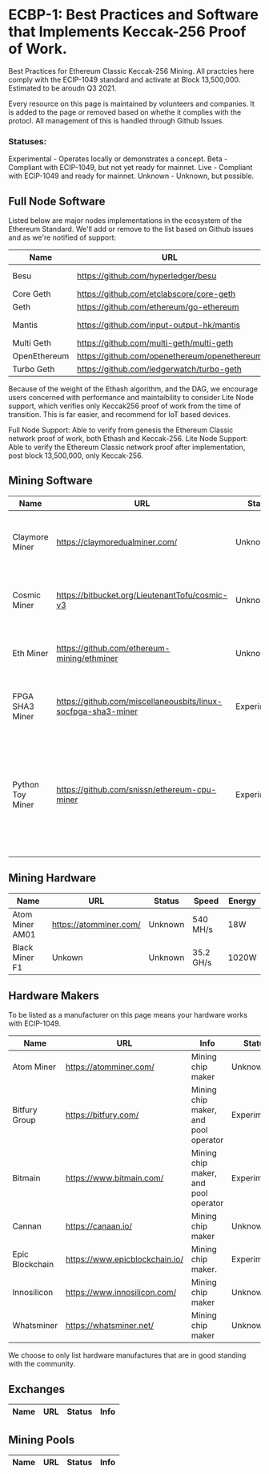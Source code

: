 # ECBP-1: Best Practices and Software that Implements Keccak-256 Proof of Work.
Best Practices for Ethereum Classic Keccak-256 Mining. All practcies here comply with the ECIP-1049 standard and activate at Block 13,500,000. Estimated to be aroudn Q3 2021.

Every resource on this page is maintained by volunteers and companies. It is added to the page or removed based on whethe it complies with the protocl. All management of this is handled through Github Issues.

### Statuses: 

Experimental - Operates locally or demonstrates a concept. 
Beta - Compliant with ECIP-1049, but not yet ready for mainnet.
Live - Compliant with ECIP-1049 and ready for mainnet.
Unknown - Unknown, but possible.

## Full Node Software

Listed below are major nodes implementations in the ecosystem of the Ethereum Standard. We'll add or remove to the list based on Github issues and as we're notified of support:

| Name | URL | Language | Status | License
| --- | --- | --- | --- | --- | 
| Besu | https://github.com/hyperledger/besu | Java | Unknown | Apache 2.0
| Core Geth | https://github.com/etclabscore/core-geth | Go | Unknown | GPLv3
| Geth | https://github.com/ethereum/go-ethereum | Go | Unknown | GPLv3 
| Mantis | https://github.com/input-output-hk/mantis | Scala | Unknown | Apache 2.0
| Multi Geth  | https://github.com/multi-geth/multi-geth | Go | Unknown | GPLv3
| OpenEthereum | https://github.com/openethereum/openethereum | Rust | Uknown | GPLv3
| Turbo Geth | https://github.com/ledgerwatch/turbo-geth | Go | Unknown | GPLv3

Because of the weight of the Ethash algorithm, and the DAG, we encourage users concerned with performance and maintaibility to consider Lite Node support, which verifies only Keccak256 proof of work from the time of transition. This is far easier, and recommend for IoT based devices.

Full Node Support: Able to verify from genesis the Ethereum Classic network proof of work, both Ethash and Keccak-256.
Lite Node Support: Able to verify the Ethereum Classic network proof after implementation, post block 13,500,000, only Keccak-256. 

## Mining Software 

| Name | URL | Status | Info
| --- | --- | --- | --- |
| Claymore Miner | https://claymoredualminer.com/ | Unknown | Closed-Source and well known Ethereum GPU mining software.
| Cosmic Miner | https://bitbucket.org/LieutenantTofu/cosmic-v3 | Unknown | Capable of mining Keccak-256 for 0xBitcoin.
| Eth Miner | https://github.com/ethereum-mining/ethminer | Unknown | Open-source Ethereum GPU mining softeware.
| FPGA SHA3 Miner | https://github.com/miscellaneousbits/linux-socfpga-sha3-miner | Experimental | Open-source SHA3-256 FPGA mining software. 
| Python Toy Miner | https://github.com/snissn/ethereum-cpu-miner | Experimental | A Keccak-256 miner capable of 200,000 Keccak hashes per second on a core. Useful to understand block construction.

## Mining Hardware

| Name | URL | Status | Speed | Energy
| --- | --- | --- | --- | --- |
| Atom Miner AM01 | https://atomminer.com/ | Unknown | 540 MH/s | 18W
| Black Miner F1 | Unkown | Unknown | 35.2 GH/s | 1020W

## Hardware Makers

To be listed as a manufacturer on this page means your hardware works with ECIP-1049.  

| Name | URL | Info | Status
| --- | --- | --- | --- |
| Atom Miner| https://atomminer.com/ | Mining chip maker| Unknown
| Bitfury Group | https://bitfury.com/ | Mining chip maker, and pool operator | Experimental
| Bitmain | https://www.bitmain.com/| Mining chip maker, and pool operator | Experimental
| Cannan | https://canaan.io/ | Mining chip maker | Unknown
| Epic Blockchain | https://www.epicblockchain.io/ | Mining chip maker. | Experimental
| Innosilicon | https://www.innosilicon.com/ | Mining chip maker | Unknown
| Whatsminer | https://whatsminer.net/ | Mining chip maker | Unknown

We choose to only list hardware manufactures that are in good standing with the community.

## Exchanges

| Name | URL | Status | Info
| --- | --- | --- | --- |

## Mining Pools

| Name | URL | Status | Info
| --- | --- | --- | --- |
